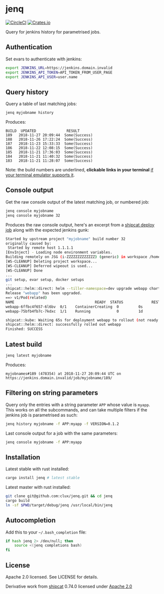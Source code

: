 # jenq
[![CircleCI](https://circleci.com/gh/clux/jenq.svg?style=shield)](https://circleci.com/gh/clux/jenq)
[![Crates.io](https://img.shields.io/crates/v/jenq.svg)](https://crates.io/crates/jenq)

Query for jenkins history for parametrised jobs.

## Authentication
Set evars to authenticate with jenkins:

```sh
export JENKINS_URL=https://jenkins.domain.invalid
export JENKINS_API_TOKEN=API_TOKEN_FROM_USER_PAGE
export JENKINS_API_USER=user.name
```

## Query history
Query a table of last matching jobs:

```sh
jenq myjobname history
```

Produces:

```
BUILD  UPDATED              RESULT
189   2018-11-27 20:09:44  Some(Success)
188   2018-11-26 17:22:24  Some(Success)
187   2018-11-23 15:33:33  Some(Success)
186   2018-11-22 12:08:15  Some(Success)
185   2018-11-21 17:36:03  Some(Success)
184   2018-11-21 11:40:32  Some(Success)
183   2018-11-21 11:28:07  Some(Success)
```

Note: the build numbers are underlined, **clickable links in your terminal** [if your terminal emulator supports it](https://gist.github.com/egmontkob/eb114294efbcd5adb1944c9f3cb5feda).


## Console output
Get the raw console output of the latest matching job, or numbered job:

```sh
jenq console myjobname
jenq console myjobname 32
```

Produces the raw console output, here's an excerpt from a [shipcat deploy job](https://github.com/Babylonpartners/shipcat) along with the expected jenkins gunk:

```sh
Started by upstream project "myjobname" build number 32
originally caused by:
 Started by remote host 1.1.1.1
[EnvInject] - Loading node environment variables.
Building remotely on JSG (i-ZZZZZZZZZZZZZ) (generic) in workspace /home/ubuntu/workspace/myjobname
[WS-CLEANUP] Deleting project workspace...
[WS-CLEANUP] Deferred wipeout is used...
[WS-CLEANUP] Done
...
git setup, evar setup, docker setups
...
shipcat::helm::direct: helm --tiller-namespace=dev upgrade webapp charts/base -f webapp.helm.gen.yml --set version=1.0.0
Release "webapp" has been upgraded.
==> v1/Pod(related)
NAME                                     READY  STATUS             RESTARTS  AGE
webapp-6ffbc4f657-6l6bv  0/1    ContainerCreating  0         0s
webapp-75bfb4fb7c-7kdxc  1/1    Running            0         1d

shipcat::kube: Waiting 65s for deployment webapp to rollout (not ready yet)
shipcat::helm::direct: successfully rolled out webapp
Finished: SUCCESS
```


## Latest build

```sh
jenq latest myjobname
```

Produces:

```
myjobnames#189 (478354) at 2018-11-27 20:09:44 UTC on https://jenkins.domain.invalid/job/myjobname/189/
```

## Filtering on string parameters
Query only the entries with a string parameter `APP` whose value is `myapp`. This works on all the subcommands, and can take multiple filters if the jenkins job is parametrised as such:

```sh
jenq history myjobname -f APP:myapp -f VERSION=0.1.2
```

Last console output for a job with the same parameters:

```sh
jenq console myjobname -f APP:myapp
```

## Installation
Latest stable with rust installed:

```sh
cargo install jenq # latest stable
```

Latest master with rust installed:

```sh
git clone git@github.com:clux/jenq.git && cd jenq
cargo build
ln -sf $PWD/target/debug/jenq /usr/local/bin/jenq
```

## Autocompletion
Add this to your `~/.bash_completion` file:

```sh
if hash jenq 2> /dev/null; then
    source <(jenq completions bash)
fi
```

## License
Apache 2.0 licensed. See LICENSE for details.

Derivative work from [shipcat](https://github.com/Babylonpartners/shipcat) 0.74.0 licensed under [Apache 2.0](https://github.com/Babylonpartners/shipcat/blob/master/LICENSE)
